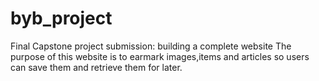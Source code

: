 # byb_project
Final Capstone project submission: building a complete website
The purpose of this website is to earmark images,items and articles so users can save them and retrieve them for later.
